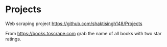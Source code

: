 # Projects
Web scraping project
https://github.com/shaktisingh148/Projects

From https://books.toscrape.com grab the name of all books with two star ratings.
